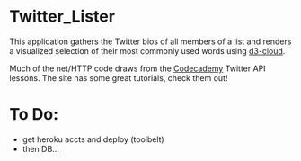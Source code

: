 Twitter_Lister
====================

This application gathers the Twitter bios of all members of a list and renders a visualized selection of their most commonly used words using [d3-cloud](https://github.com/jasondavies/d3-cloud).

Much of the net/HTTP code draws from the [Codecademy](www.codecademy.com) Twitter API lessons. The site has some great tutorials, check them out!

To Do:
====================

* get heroku accts and deploy (toolbelt)
* then DB...